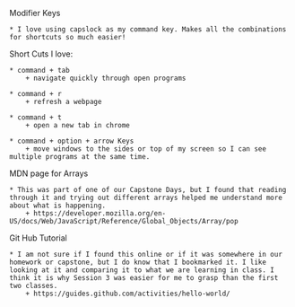 Modifier Keys

    * I love using capslock as my command key. Makes all the combinations for shortcuts so much easier!

Short Cuts I love:

    * command + tab
        + navigate quickly through open programs

    * command + r
        + refresh a webpage

    * command + t
        + open a new tab in chrome

    * command + option + arrow Keys
        + move windows to the sides or top of my screen so I can see multiple programs at the same time.

MDN page for Arrays

    * This was part of one of our Capstone Days, but I found that reading through it and trying out different arrays helped me understand more about what is happening.
        + https://developer.mozilla.org/en-US/docs/Web/JavaScript/Reference/Global_Objects/Array/pop

Git Hub Tutorial

    * I am not sure if I found this online or if it was somewhere in our homework or capstone, but I do know that I bookmarked it. I like looking at it and comparing it to what we are learning in class. I think it is why Session 3 was easier for me to grasp than the first two classes.
        + https://guides.github.com/activities/hello-world/
